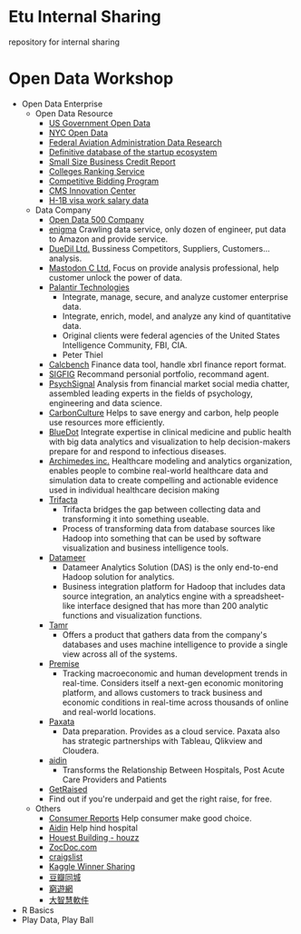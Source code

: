 # Etu Internal Sharing

repository for internal sharing

# Open Data Workshop

- Open Data Enterprise
  - Open Data Resource
    - [US Government Open Data](https://www.data.gov)
    - [NYC Open Data](https://data.cityofnewyork.us)
    - [Federal Aviation Administration Data Research](http://www.faa.gov/data_research/)
    - [Definitive database of the startup ecosystem](https://www.crunchbase.com)
    - [Small Size Business Credit Report](http://www.dnb.com/offers/check-credit-free-business-credit-report.html#.VLXBvVu5C1v)
    - [Colleges Ranking Service](http://colleges.usnews.rankingsandreviews.com/best-colleges)
    - [Competitive Bidding Program](http://www.medicare.gov/what-medicare-covers/part-b/competitive-bidding-program.html)
    - [CMS Innovation Center](http://innovation.cms.gov/Data-and-Reports/index.html)
    - [H-1B visa work salary data](http://www.myvisajobs.com)
  - Data Company
    - [Open Data 500 Company](http://www.opendata500.com/us/list/)
    - [enigma](http://enigma.io) Crawling data service, only dozen of engineer, put data to Amazon and provide service.
    - [DueDil Ltd.](https://www.duedil.com) Bussiness Competitors, Suppliers, Customers... analysis.
    - [Mastodon C Ltd.](http://www.mastodonc.com) Focus on provide analysis professional, help customer unlock the power of data.
    - [Palantir Technologies](https://www.palantir.com) 
      - Integrate, manage, secure, and analyze customer enterprise data. 
      - Integrate, enrich, model, and analyze any kind of quantitative data.
      - Original clients were federal agencies of the United States Intelligence Community, FBI, CIA.
      - Peter Thiel
    - [Calcbench](https://www.calcbench.com/home/recentfilings) Finance data tool, handle xbrl finance report format.
    - [SIGFIG](https://www.sigfig.com/site/#/home) Recommand personial portfolio, recommand agent.
    - [PsychSignal](https://psychsignal.com) Analysis from financial market social media chatter, assembled leading experts in the fields of psychology, engineering and data science.
    - [CarbonCulture](https://platform.carbonculture.net/landing/) Helps to save energy and carbon, help people use resources more efficiently.
    - [BlueDot](http://bluedot.global) Integrate expertise in clinical medicine and public health with big data analytics and visualization to help decision-makers prepare for and respond to infectious diseases.
    - [Archimedes inc.](http://archimedesmodel.com) Healthcare modeling and analytics organization, enables people to combine real-world healthcare data and simulation data to create compelling and actionable evidence used in individual healthcare decision making
    - [Trifacta](http://www.trifacta.com/technology/)
      - Trifacta bridges the gap between collecting data and transforming it into something useable.
      - Process of transforming data from database sources like Hadoop into something that can be used by software visualization and business intelligence tools.
    - [Datameer](http://www.datameer.com/index-h.html)
      - Datameer Analytics Solution (DAS) is the only end-to-end Hadoop solution for analytics.
      - Business integration platform for Hadoop that includes data source integration, an analytics engine with a spreadsheet-like interface designed that has more than 200 analytic functions and visualization functions.
    - [Tamr](http://www.tamr.com/)
      - Offers a product that gathers data from the company's databases and uses machine intelligence to provide a single view across all of the systems.
    - [Premise ](http://www.premise.com/)
      - Tracking macroeconomic and human development trends in real-time. Considers itself a next-gen economic monitoring platform, and allows customers to track business and economic conditions in real-time across thousands of online and real-world locations.
    - [Paxata](http://www.paxata.com/)
      - Data preparation. Provides as a cloud service. Paxata also has strategic partnerships with Tableau, Qlikview and Cloudera.
    - [aidin](http://www.myaidin.com)
      - Transforms the Relationship Between Hospitals, Post Acute Care Providers and Patients
    - [GetRaised](https://getraised.com)
    - Find out if you're underpaid and get the right raise, for free.
  - Others
    - [Consumer Reports](http://www.consumerreports.org/cro/about-us/index.htm) Help consumer make good choice.
    - [Aidin](http://www.myaidin.com) Help hind hospital
    - [Houest Building - houzz](http://www.houzz.com/pro/gbkhoury1/liberty-building-contractors-pty-ltd)
    - [ZocDoc.com](http://www.zocdoc.com)
    - [craigslist](http://craigslist.com)
    - [Kaggle Winner Sharing](http://blog.kaggle.com)
    - [豆瓣同城](http://www.douban.com/location/people/85496374/)
    - [窮遊網](http://www.qyer.com)
    - [大智慧軟件](http://www.gw.com.cn)
- R Basics
- Play Data, Play Ball
